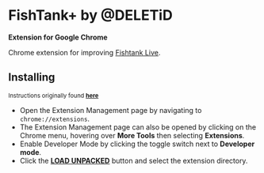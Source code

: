 # FishTank+ by @DELETiD
**Extension for Google Chrome**  

Chrome extension for improving [Fishtank Live](https://www.fishtank.live).  

## Installing  
<sup>Instructions originally found **[here](https://developer.chrome.com/extensions/getstarted)**</sup>  

 * Open the Extension Management page by navigating to `chrome://extensions`.  
  * The Extension Management page can also be opened by clicking on the Chrome menu, hovering over **More Tools** then selecting **Extensions**.  
 * Enable Developer Mode by clicking the toggle switch next to **Developer mode**.  
 * Click the **[LOAD UNPACKED](https://developer.chrome.com/static/images/get_started/load_extension.png)** button and select the extension directory.  


 